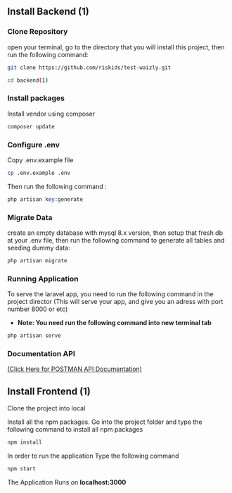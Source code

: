 ## Install Backend (1)

### Clone Repository
open your terminal, go to the directory that you will install this project, then run the following command:

```bash
git clone https://github.com/riskids/test-waizly.git

cd backend(1)
```

### Install packages
Install vendor using composer

```bash
composer update
```

### Configure .env
Copy .env.example file

```bash
cp .env.example .env
```

Then run the following command :

```php
php artisan key:generate
```

### Migrate Data
create an empty database with mysql 8.x version, then setup that fresh db at your .env file, then run the following command to generate all tables and seeding dummy data:

```php
php artisan migrate
```

### Running Application
To serve the laravel app, you need to run the following command in the project director (This will serve your app, and give you an adress with port number 8000 or etc)
- **Note: You need run the following command into new terminal tab**

```php
php artisan serve
```

### Documentation API
[(Click Here for POSTMAN API Documentation)](http://apimatic.io)







## Install Frontend (1)
Clone the project into local

Install all the npm packages. Go into the project folder and type the following command to install all npm packages

```bash
npm install
```

In order to run the application Type the following command

```bash
npm start
```

The Application Runs on **localhost:3000**


